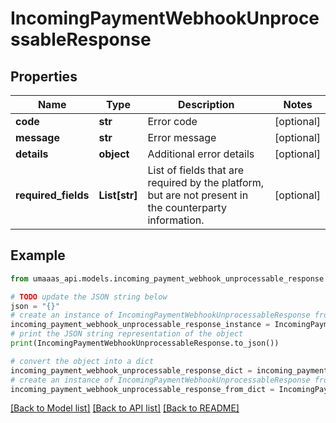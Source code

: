 # IncomingPaymentWebhookUnprocessableResponse


## Properties

Name | Type | Description | Notes
------------ | ------------- | ------------- | -------------
**code** | **str** | Error code | [optional] 
**message** | **str** | Error message | [optional] 
**details** | **object** | Additional error details | [optional] 
**required_fields** | **List[str]** | List of fields that are required by the platform, but are not present in the counterparty information. | [optional] 

## Example

```python
from umaaas_api.models.incoming_payment_webhook_unprocessable_response import IncomingPaymentWebhookUnprocessableResponse

# TODO update the JSON string below
json = "{}"
# create an instance of IncomingPaymentWebhookUnprocessableResponse from a JSON string
incoming_payment_webhook_unprocessable_response_instance = IncomingPaymentWebhookUnprocessableResponse.from_json(json)
# print the JSON string representation of the object
print(IncomingPaymentWebhookUnprocessableResponse.to_json())

# convert the object into a dict
incoming_payment_webhook_unprocessable_response_dict = incoming_payment_webhook_unprocessable_response_instance.to_dict()
# create an instance of IncomingPaymentWebhookUnprocessableResponse from a dict
incoming_payment_webhook_unprocessable_response_from_dict = IncomingPaymentWebhookUnprocessableResponse.from_dict(incoming_payment_webhook_unprocessable_response_dict)
```
[[Back to Model list]](../README.md#documentation-for-models) [[Back to API list]](../README.md#documentation-for-api-endpoints) [[Back to README]](../README.md)


